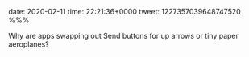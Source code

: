 date: 2020-02-11
time: 22:21:36+0000
tweet: 1227357039648747520
%%%

Why are apps swapping out Send buttons for up arrows or tiny paper aeroplanes?
